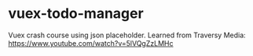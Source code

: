 # vuex-todo-manager

Vuex crash course using json placeholder.
Learned from Traversy Media: https://www.youtube.com/watch?v=5lVQgZzLMHc
